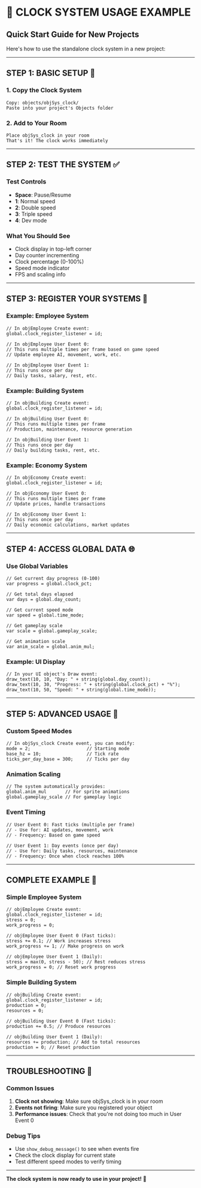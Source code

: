 # 🎯 CLOCK SYSTEM USAGE EXAMPLE

## **Quick Start Guide for New Projects**

Here's how to use the standalone clock system in a new project:

---

## **STEP 1: BASIC SETUP** 🚀

### **1. Copy the Clock System**
```
Copy: objects/objSys_clock/
Paste into your project's Objects folder
```

### **2. Add to Your Room**
```
Place objSys_clock in your room
That's it! The clock works immediately
```

---

## **STEP 2: TEST THE SYSTEM** ✅

### **Test Controls**
- **Space**: Pause/Resume
- **1**: Normal speed
- **2**: Double speed  
- **3**: Triple speed
- **4**: Dev mode

### **What You Should See**
- Clock display in top-left corner
- Day counter incrementing
- Clock percentage (0-100%)
- Speed mode indicator
- FPS and scaling info

---

## **STEP 3: REGISTER YOUR SYSTEMS** 📡

### **Example: Employee System**
```gml
// In objEmployee Create event:
global.clock_register_listener = id;

// In objEmployee User Event 0:
// This runs multiple times per frame based on game speed
// Update employee AI, movement, work, etc.

// In objEmployee User Event 1:
// This runs once per day
// Daily tasks, salary, rest, etc.
```

### **Example: Building System**
```gml
// In objBuilding Create event:
global.clock_register_listener = id;

// In objBuilding User Event 0:
// This runs multiple times per frame
// Production, maintenance, resource generation

// In objBuilding User Event 1:
// This runs once per day
// Daily building tasks, rent, etc.
```

### **Example: Economy System**
```gml
// In objEconomy Create event:
global.clock_register_listener = id;

// In objEconomy User Event 0:
// This runs multiple times per frame
// Update prices, handle transactions

// In objEconomy User Event 1:
// This runs once per day
// Daily economic calculations, market updates
```

---

## **STEP 4: ACCESS GLOBAL DATA** 🌐

### **Use Global Variables**
```gml
// Get current day progress (0-100)
var progress = global.clock_pct;

// Get total days elapsed
var days = global.day_count;

// Get current speed mode
var speed = global.time_mode;

// Get gameplay scale
var scale = global.gameplay_scale;

// Get animation scale
var anim_scale = global.anim_mul;
```

### **Example: UI Display**
```gml
// In your UI object's Draw event:
draw_text(10, 10, "Day: " + string(global.day_count));
draw_text(10, 30, "Progress: " + string(global.clock_pct) + "%");
draw_text(10, 50, "Speed: " + string(global.time_mode));
```

---

## **STEP 5: ADVANCED USAGE** 🔧

### **Custom Speed Modes**
```gml
// In objSys_clock Create event, you can modify:
mode = 2;                     // Starting mode
base_hz = 10;                 // Tick rate
ticks_per_day_base = 300;     // Ticks per day
```

### **Animation Scaling**
```gml
// The system automatically provides:
global.anim_mul       // For sprite animations
global.gameplay_scale // For gameplay logic
```

### **Event Timing**
```gml
// User Event 0: Fast ticks (multiple per frame)
// - Use for: AI updates, movement, work
// - Frequency: Based on game speed

// User Event 1: Day events (once per day)
// - Use for: Daily tasks, resources, maintenance
// - Frequency: Once when clock reaches 100%
```

---

## **COMPLETE EXAMPLE** 🎯

### **Simple Employee System**
```gml
// objEmployee Create event:
global.clock_register_listener = id;
stress = 0;
work_progress = 0;

// objEmployee User Event 0 (Fast ticks):
stress += 0.1; // Work increases stress
work_progress += 1; // Make progress on work

// objEmployee User Event 1 (Daily):
stress = max(0, stress - 50); // Rest reduces stress
work_progress = 0; // Reset work progress
```

### **Simple Building System**
```gml
// objBuilding Create event:
global.clock_register_listener = id;
production = 0;
resources = 0;

// objBuilding User Event 0 (Fast ticks):
production += 0.5; // Produce resources

// objBuilding User Event 1 (Daily):
resources += production; // Add to total resources
production = 0; // Reset production
```

---

## **TROUBLESHOOTING** 🔧

### **Common Issues**
1. **Clock not showing**: Make sure objSys_clock is in your room
2. **Events not firing**: Make sure you registered your object
3. **Performance issues**: Check that you're not doing too much in User Event 0

### **Debug Tips**
- Use `show_debug_message()` to see when events fire
- Check the clock display for current state
- Test different speed modes to verify timing

---

**The clock system is now ready to use in your project!** 🎉
